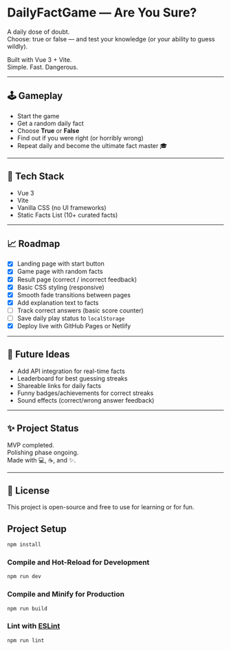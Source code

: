 # DailyFactGame — Are You Sure?

A daily dose of doubt.  
Choose: true or false — and test your knowledge (or your ability to guess wildly).

Built with Vue 3 + Vite.  
Simple. Fast. Dangerous.

---

## 🕹️ Gameplay

- Start the game
- Get a random daily fact
- Choose **True** or **False**
- Find out if you were right (or horribly wrong)
- Repeat daily and become the ultimate fact master 🎓

---

## 🚀 Tech Stack

- Vue 3
- Vite
- Vanilla CSS (no UI frameworks)
- Static Facts List (10+ curated facts)

---

## 📈 Roadmap

- [x] Landing page with start button
- [x] Game page with random facts
- [x] Result page (correct / incorrect feedback)
- [x] Basic CSS styling (responsive)
- [x] Smooth fade transitions between pages
- [x] Add explanation text to facts
- [ ] Track correct answers (basic score counter)
- [ ] Save daily play status to `localStorage`
- [x] Deploy live with GitHub Pages or Netlify

---

## 🎯 Future Ideas

- Add API integration for real-time facts
- Leaderboard for best guessing streaks
- Shareable links for daily facts
- Funny badges/achievements for correct streaks
- Sound effects (correct/wrong answer feedback)

---

## ✨ Project Status

MVP completed.  
Polishing phase ongoing.  
Made with 💻, ☕, and ✨.

---

## 📄 License

This project is open-source and free to use for learning or for fun.

## Project Setup

```sh
npm install
```

### Compile and Hot-Reload for Development

```sh
npm run dev
```

### Compile and Minify for Production

```sh
npm run build
```

### Lint with [ESLint](https://eslint.org/)

```sh
npm run lint
```
